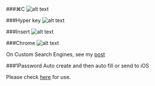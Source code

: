 ###⌘C
![alt text](http://i.imgur.com/jgq2pS7.png "⌘C")

###Hyper key
![alt text](http://i.imgur.com/iM3dWBg.png "Hyper key")

###Insert
![alt text](http://i.imgur.com/S8kgMg0.png "Insert")

###Chrome
![alt text](http://i.imgur.com/sfJMTrc.png "Chrome")

On Custom Search Engines, see my [post](http://lsfalimis.github.io/2014/05/03/chrome-custom-search-engines-i-use/)

###1Password Auto create and then auto fill or send to iOS

Please check [here](http://lsfalimis.github.io/2014/05/04/auto-create-a-new-password-and-auto-fill-or-send-to-ios-an-example/) for use.